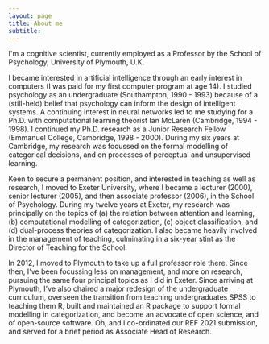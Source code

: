 ```yaml
---
layout: page
title: About me
subtitle: 
---
```


I'm a cognitive scientist, currently employed as a Professor by the School of Psychology, University of Plymouth, U.K. 

I became interested in artificial intelligence through an early interest in computers (I was paid for my first computer program at age 14). I studied psychology as an undergraduate (Southampton, 1990 - 1993) because of a (still-held) belief that psychology can inform the design of intelligent systems. A continuing interest in neural networks led to me studying for a Ph.D. with computational learning theorist Ian McLaren (Cambridge, 1994 - 1998). I continued my Ph.D. research as a Junior Research Fellow (Emmanuel College, Cambridge, 1998 - 2000). During my six years at Cambridge, my research was focussed on the formal modelling of categorical decisions, and on processes of perceptual and unsupervised learning.

Keen to secure a permanent position, and interested in teaching as well as research, I moved to Exeter University, where I became a lecturer (2000), senior lecturer (2005), and then associate professor (2006), in the School of Psychology. During my twelve years at Exeter, my research was principally on the topics of (a) the relation between attention and learning, (b) computational modelling of categorization, (c) object classification, and (d) dual-process theories of categorization. I also became heavily involved in the management of teaching, culminating in a six-year stint as the Director of Teaching for the School. 

In 2012, I moved to Plymouth to take up a full professor role there. Since then, I've been focussing less on management, and more on research, pursuing the same four principal topics as I did in Exeter. Since arriving at Plymouth, I've also chaired a major redesign of the undergraduate curriculum, overseen the transition from teaching undergraduates SPSS to teaching them R, built and maintained an R package to support formal modelling in categorization, and become an advocate of open science, and of open-source software. Oh, and I co-ordinated our REF 2021 submission, and served for a brief period as Associate Head of Research.

